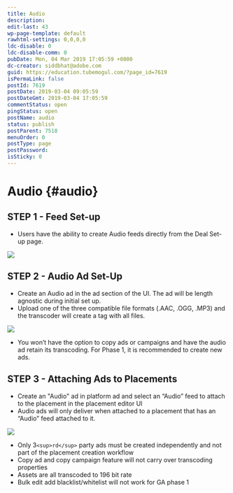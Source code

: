 ```yaml
---
title: Audio
description: 
edit-last: 43
wp-page-template: default
rawhtml-settings: 0,0,0,0
ldc-disable: 0
ldc-disable-comm: 0
pubDate: Mon, 04 Mar 2019 17:05:59 +0000
dc-creator: siddbhat@adobe.com
guid: https://education.tubemogul.com/?page_id=7619
isPermaLink: false
postId: 7619
postDate: 2019-03-04 09:05:59
postDateGmt: 2019-03-04 17:05:59
commentStatus: open
pingStatus: open
postName: audio
status: publish
postParent: 7518
menuOrder: 0
postType: page
postPassword: 
isSticky: 0
---
```


# Audio {#audio}

## STEP 1 - Feed Set-up

* Users have the ability to create Audio feeds directly from the Deal Set-up page.

![](https://wiki.corp.adobe.com/download/attachments/1537738410/image2018-9-10_14-37-58.png?version=1&modificationDate=1536616971697&api=v2)

## STEP 2 - Audio Ad Set-Up

* Create an Audio ad in the ad section of the UI. The ad will be length agnostic during initial set up.
* Upload one of the three compatible file formats (.AAC, .OGG, .MP3) and the transcoder will create a tag with all files.

![](https://wiki.corp.adobe.com/download/attachments/1537738410/image2018-9-10_14-59-36.png?version=1&modificationDate=1536616971277&api=v2)

* You won’t have the option to copy ads or campaigns and have the audio ad retain its transcoding. For Phase 1, it is recommended to create new ads.

## STEP 3 - Attaching Ads to Placements

* Create an "Audio" ad in platform ad and select an “Audio” feed to attach to the placement in the placement editor UI
* Audio ads will only deliver when attached to a placement that has an “Audio” feed attached to it.

![](https://wiki.corp.adobe.com/download/attachments/1537738410/image2018-9-10_15-1-47.png?version=1&modificationDate=1536616970823&api=v2)

* Only 3`<sup>rd</sup>`&nbsp;party ads must be created independently and not part of the placement creation workflow
* Copy ad and copy campaign feature will not carry over transcoding properties
* Assets are all transcoded to 196 bit rate
* Bulk edit add blacklist/whitelist will not work for GA phase 1
